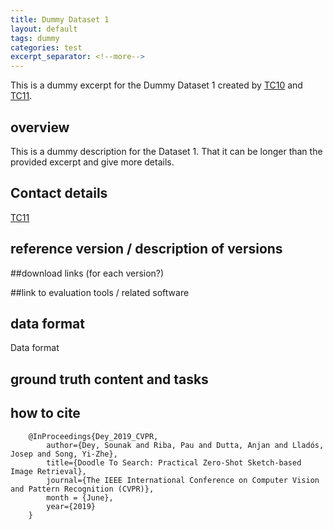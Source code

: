 ```yaml
---
title: Dummy Dataset 1
layout: default
tags: dummy
categories: test
excerpt_separator: <!--more-->
---
```


This is a dummy excerpt for the Dummy Dataset 1 created by [TC10][tc10web] and
[TC11][tc11web].

<!--more-->

## overview

This is a dummy description for the Dataset 1. That it can be longer than the
provided excerpt and give more details.

## Contact details
[TC11][tc11web]

## reference version / description of versions

##download links (for each version?)

##link to evaluation tools / related software

## data format
Data format

## ground truth content and tasks

## how to cite

```
    @InProceedings{Dey_2019_CVPR,
        author={Dey, Sounak and Riba, Pau and Dutta, Anjan and Lladós, Josep and Song, Yi-Zhe},
        title={Doodle To Search: Practical Zero-Shot Sketch-based Image Retrieval},
        journal={The IEEE International Conference on Computer Vision and Pattern Recognition (CVPR)},
        month = {June},
        year={2019}
    }
```

[tc11web]: http://www.iapr-tc11.org/mediawiki/index.php?title=IAPR-TC11:Reading_Systems
[tc10web]: https://iapr-tc10.univ-lr.fr/?page_id=85
